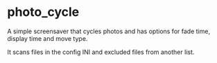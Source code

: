 # photo_cycle
A simple screensaver that cycles photos and has options for fade time, display time and move type.

It scans files in the config INI and excluded files from another list.
